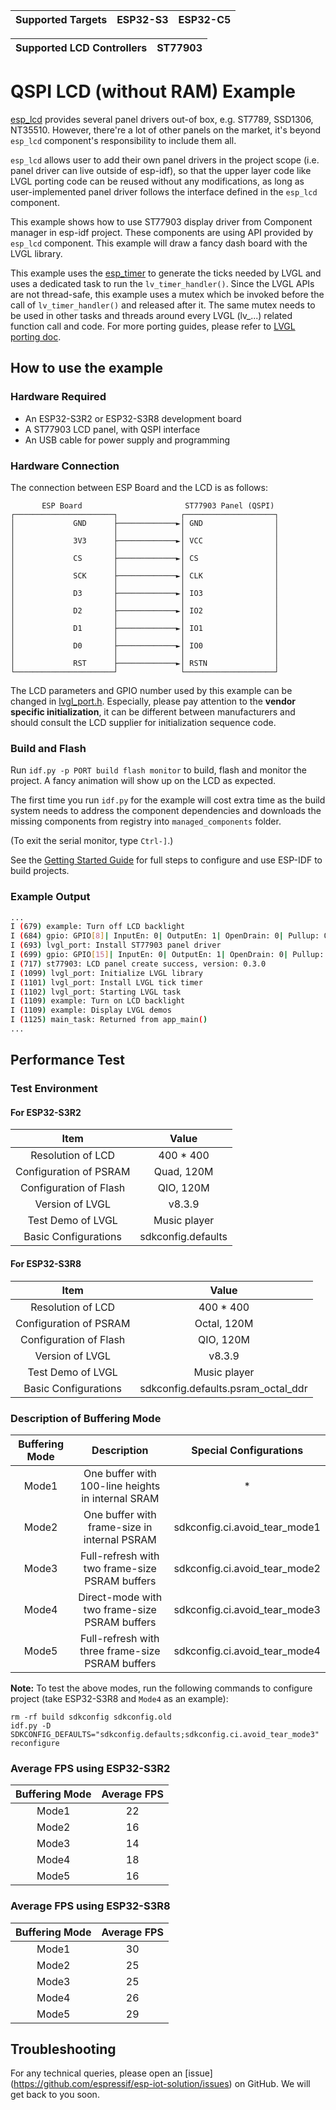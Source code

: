 | Supported Targets | ESP32-S3 | ESP32-C5 |
| ----------------- | -------- | -------- |

| Supported LCD Controllers | ST77903 |
| ------------------------- | ------- |

# QSPI LCD (without RAM) Example

[esp_lcd](https://docs.espressif.com/projects/esp-idf/en/latest/esp32/api-reference/peripherals/lcd.html) provides several panel drivers out-of box, e.g. ST7789, SSD1306, NT35510. However, there're a lot of other panels on the market, it's beyond `esp_lcd` component's responsibility to include them all.

`esp_lcd` allows user to add their own panel drivers in the project scope (i.e. panel driver can live outside of esp-idf), so that the upper layer code like LVGL porting code can be reused without any modifications, as long as user-implemented panel driver follows the interface defined in the `esp_lcd` component.

This example shows how to use ST77903 display driver from Component manager in esp-idf project. These components are using API provided by `esp_lcd` component. This example will draw a fancy dash board with the LVGL library.

This example uses the [esp_timer](https://docs.espressif.com/projects/esp-idf/en/latest/esp32/api-reference/system/esp_timer.html) to generate the ticks needed by LVGL and uses a dedicated task to run the `lv_timer_handler()`. Since the LVGL APIs are not thread-safe, this example uses a mutex which be invoked before the call of `lv_timer_handler()` and released after it. The same mutex needs to be used in other tasks and threads around every LVGL (lv_...) related function call and code. For more porting guides, please refer to [LVGL porting doc](https://docs.lvgl.io/master/porting/index.html).

## How to use the example

### Hardware Required

* An ESP32-S3R2 or ESP32-S3R8 development board
* A ST77903 LCD panel, with QSPI interface
* An USB cable for power supply and programming

### Hardware Connection

The connection between ESP Board and the LCD is as follows:

```
       ESP Board                       ST77903 Panel (QSPI)
┌──────────────────────┐              ┌────────────────────┐
│             GND      ├─────────────►│ GND                │
│                      │              │                    │
│             3V3      ├─────────────►│ VCC                │
│                      │              │                    │
│             CS       ├─────────────►│ CS                 │
│                      │              │                    │
│             SCK      ├─────────────►│ CLK                │
│                      │              │                    │
│             D3       ├─────────────►│ IO3                │
│                      │              │                    │
│             D2       ├─────────────►│ IO2                │
│                      │              │                    │
│             D1       ├─────────────►│ IO1                │
│                      │              │                    │
│             D0       ├─────────────►│ IO0                │
│                      │              │                    │
│             RST      ├─────────────►│ RSTN               │
└──────────────────────┘              └────────────────────┘
```

The LCD parameters and GPIO number used by this example can be changed in [lvgl_port.h](main/lvgl_port.h).
Especially, please pay attention to the **vendor specific initialization**, it can be different between manufacturers and should consult the LCD supplier for initialization sequence code.

### Build and Flash

Run `idf.py -p PORT build flash monitor` to build, flash and monitor the project. A fancy animation will show up on the LCD as expected.

The first time you run `idf.py` for the example will cost extra time as the build system needs to address the component dependencies and downloads the missing components from registry into `managed_components` folder.

(To exit the serial monitor, type ``Ctrl-]``.)

See the [Getting Started Guide](https://docs.espressif.com/projects/esp-idf/en/latest/get-started/index.html) for full steps to configure and use ESP-IDF to build projects.

### Example Output

```bash
...
I (679) example: Turn off LCD backlight
I (684) gpio: GPIO[8]| InputEn: 0| OutputEn: 1| OpenDrain: 0| Pullup: 0| Pulldown: 0| Intr:0
I (693) lvgl_port: Install ST77903 panel driver
I (699) gpio: GPIO[15]| InputEn: 0| OutputEn: 1| OpenDrain: 0| Pullup: 0| Pulldown: 0| Intr:0
I (717) st77903: LCD panel create success, version: 0.3.0
I (1099) lvgl_port: Initialize LVGL library
I (1101) lvgl_port: Install LVGL tick timer
I (1102) lvgl_port: Starting LVGL task
I (1109) example: Turn on LCD backlight
I (1109) example: Display LVGL demos
I (1125) main_task: Returned from app_main()
...
```

## Performance Test

### Test Environment

#### For ESP32-S3R2

|          Item          |       Value        |
| :--------------------: | :----------------: |
|   Resolution of LCD    |     400 * 400      |
| Configuration of PSRAM |     Quad, 120M     |
| Configuration of Flash |     QIO, 120M      |
|    Version of LVGL     |       v8.3.9       |
|   Test Demo of LVGL    |    Music player    |
|  Basic Configurations  | sdkconfig.defaults |

#### For ESP32-S3R8

|          Item          |               Value                |
| :--------------------: | :--------------------------------: |
|   Resolution of LCD    |             400 * 400              |
| Configuration of PSRAM |            Octal, 120M             |
| Configuration of Flash |             QIO, 120M              |
|    Version of LVGL     |               v8.3.9               |
|   Test Demo of LVGL    |            Music player            |
|  Basic Configurations  | sdkconfig.defaults.psram_octal_ddr |

### Description of Buffering Mode

| Buffering Mode |                    Description                    |    Special Configurations     |
| :------------: | :-----------------------------------------------: | :---------------------------: |
|     Mode1      | One buffer with 100-line heights in internal SRAM |               *               |
|     Mode2      |   One buffer with frame-size in internal PSRAM    | sdkconfig.ci.avoid_tear_mode1 |
|     Mode3      |  Full-refresh with two frame-size PSRAM buffers   | sdkconfig.ci.avoid_tear_mode2 |
|     Mode4      |   Direct-mode with two frame-size PSRAM buffers   | sdkconfig.ci.avoid_tear_mode3 |
|     Mode5      | Full-refresh with three frame-size PSRAM buffers  | sdkconfig.ci.avoid_tear_mode4 |

**Note:** To test the above modes, run the following commands to configure project (take ESP32-S3R8 and `Mode4` as an example):
```
rm -rf build sdkconfig sdkconfig.old
idf.py -D SDKCONFIG_DEFAULTS="sdkconfig.defaults;sdkconfig.ci.avoid_tear_mode3" reconfigure
```

### Average FPS using ESP32-S3R2

| Buffering Mode | Average FPS |
| :------------: | :---------: |
|     Mode1      |     22      |
|     Mode2      |     16      |
|     Mode3      |     14      |
|     Mode4      |     18      |
|     Mode5      |     16      |

### Average FPS using ESP32-S3R8

| Buffering Mode | Average FPS |
| :------------: | :---------: |
|     Mode1      |     30      |
|     Mode2      |     25      |
|     Mode3      |     25      |
|     Mode4      |     26      |
|     Mode5      |     29      |

## Troubleshooting

For any technical queries, please open an [issue] (https://github.com/espressif/esp-iot-solution/issues) on GitHub. We will get back to you soon.
